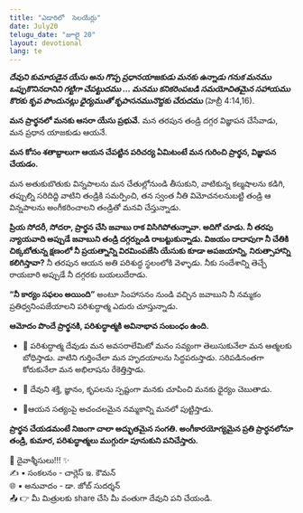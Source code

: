 ```yaml
---
title: "ఎడారిలో  సెలయేర్లు"
date: July20
telugu_date: "జూలై 20"
layout: devotional
lang: te
---
```

***దేవుని కుమారుడైన యేసు అను గొప్ప ప్రధానయాజకుడు మనకు ఉన్నాడు గనుక మనము ఒప్పుకొనినదానిని గట్టిగా చేపట్టుదము ... మనము కనికరింపబడి సమయోచితమైన సహాయము కొరకు కృప పొందునట్లు ధైర్యముతో కృపాసనమునొద్దకు చేరుదము*** (హెబ్రీ 4:14,16). 

**మన ప్రార్థనలో మనకు ఆసరా యేసు ప్రభువే.**
 మన తరపున తండ్రి దగ్గర విజ్ఞాపన చేసేవాడు, మన ప్రధాన యాజకుడు ఆయనే. 

**మన కోసం శతాబ్దాలుగా ఆయన చేపట్టిన పరిచర్య ఏమిటంటే మన గురించి ప్రార్థన, విజ్ఞాపన చేయడం.**

 మన అతుకుబొతుకు విన్నపాలను మన చేతుల్లోనుండి తీసుకుని, వాటికున్న కల్మషాలను కడిగి, తప్పుల్ని సరిదిద్ది వాటిని తండ్రికి సమర్పించి, తన స్వంత నీతి విమోచనలనుబట్టి తండ్రి ఆ విన్నపాలను అంగీకరించాలని తండ్రితో మనవి చేస్తున్నాడు.

**ప్రియ సోదరీ, సోదరా, ప్రార్థన చేసి జవాబు రాక విసిగిపోతున్నావా. అదిగో చూడు. నీ తరపు న్యాయవాది అప్పుడే జవాబుని తండ్రి దగ్గర్నుండి రాబట్టుకున్నాడు. విజయం దాదాపుగా నీ చేతికి చిక్కబోతున్న క్షణంలో నీ ప్రయత్నాన్ని విరమింపజేసి యేసుకు కూడా అపజయాన్ని, నిరుత్సాహాన్ని కలిగిస్తావా?** నీ తరపున ఆయన అతి పరిశుద్ధ స్థలంలోకి వెళ్ళాడు. నీకు సందేశాన్ని తెచ్చే రాయబారి అప్పుడే నీ దగ్గరకు బయలుదేరాడు. 

**“నీ కార్యం సఫలం అయింది”** అంటూ సింహాసనం నుండి వచ్చిన జవాబుని నీ నమ్మకం ప్రతిధ్వనింపజేయాలని పరిశుద్ధాత్మ ఎదురు చూస్తున్నాడు.

**ఆమోదం పొందే ప్రార్థనకి, పరిశుద్ధాత్మకి అవినాభావ సంబంధం ఉంది.**
- 🔹 పరిశుద్ధాత్మ దేవుడు మన అవసరాలేమిటో మనం సవ్యంగా తెలుసుకునేలా మన ఆత్మలకు బోధిస్తాడు. వాటిని గుర్తించేలా మన హృదయాలను సిద్ధపరుస్తాడు. సరిపడినంతగా కోరుకునేలా మన అభిలాషను రేకెత్తిస్తాడు.

- 🔹 దేవుని శక్తి, జ్ఞానం, కృపలను స్పష్టంగా మనకు చూపించి మనకు ధైర్యం చెబుతాడు.

- 🔹ఆయన సత్యంపై అచంచలమైన నమ్మకాన్ని మనలో పుట్టిస్తాడు.

**ప్రార్థన చేయడమంటే నిజంగా చాలా అద్భుతమైన సంగతి. అంగీకారయోగ్యమైన ప్రతి ప్రార్ధనలోనూ తండ్రి, కుమార, పరిశుద్ధాత్మలు ముగ్గురూ పూనుకుని పనిచేస్తారు.**

<div class="blessing">🙏 <span class="bless-text">దైవాశ్శీసులు!!!</span> ✨</div>

<div class="credit">✍️ <span class="credit-text">▪ సంకలనం - చార్లెస్ ఇ. కౌమన్</span></div>
<div class="credit">🌐 <span class="credit-text">▪ అనువాదం - డా. జోబ్ సుదర్శన్</span></div>


<div class="share">📤 👉 <span class="share-text">మీ మిత్రులకు share చేసి మీ వంతుగా దేవుని పని చేయండి.</span></div>

